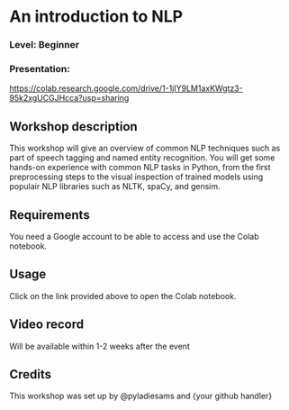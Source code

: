 
# An introduction to NLP
### Level: Beginner
### Presentation: 
https://colab.research.google.com/drive/1-1jIY9LM1axKWgtz3-95k2xgUCGJHcca?usp=sharing

## Workshop description
This workshop will give an overview of common NLP techniques such as part of speech tagging and named entity 
recognition. You will get some hands-on experience with common NLP tasks in Python, from the first preprocessing 
steps to the visual inspection of trained models using populair NLP libraries such as NLTK, spaCy, and gensim.

## Requirements
You need a Google account to be able to access and use the Colab notebook.

## Usage
Click on the link provided above to open the Colab notebook.

## Video record
Will be available within 1-2 weeks after the event

## Credits
This workshop was set up by @pyladiesams and {your github handler}
